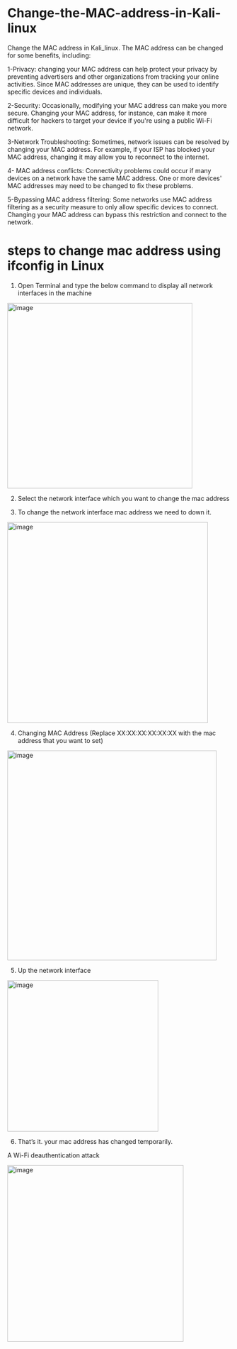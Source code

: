 # Change-the-MAC-address-in-Kali-linux
Change the MAC address in Kali_linux.
The MAC address can be changed for some benefits, including:

1-Privacy: changing your MAC address can help protect your privacy by preventing advertisers and other organizations from tracking your online activities. Since MAC addresses are unique, they can be used to identify specific devices and individuals.



2-Security: Occasionally, modifying your MAC address can make you more secure. Changing your MAC address, for instance, can make it more difficult for hackers to target your device if you're using a public Wi-Fi network.


3-Network Troubleshooting: Sometimes, network issues can be resolved by changing your MAC address. For example, if your ISP has blocked your MAC address, changing it may allow you to reconnect to the internet.


4- MAC address conflicts: Connectivity problems could occur if many devices on a network have the same MAC address. One or more devices' MAC addresses may need to be changed to fix these problems.


5-Bypassing MAC address filtering: Some networks use MAC address filtering as a security measure to only allow specific devices to connect. Changing your MAC address can bypass this restriction and connect to the network.


#  steps to change mac address using ifconfig in Linux
1. Open Terminal and type the below command to display all network interfaces in the machine

<img width="418" alt="image" src="https://github.com/naz50/Change-the-MAC-address-in-Kali-linux/assets/74384259/86dd2ac6-8816-4813-a443-156126cb3a77">



2. Select the network interface which you want to change the mac address



3. To change the network interface mac address we need to down it.

<img width="453" alt="image" src="https://github.com/naz50/Change-the-MAC-address-in-Kali-linux/assets/74384259/604bf890-0b99-4804-8cb2-6a59fc6f6e78">



4. Changing MAC Address (Replace XX:XX:XX:XX:XX:XX with the mac address that you want to set)


<img width="473" alt="image" src="https://github.com/naz50/Change-the-MAC-address-in-Kali-linux/assets/74384259/d84a7f0e-5c3f-4f37-a960-de16b76c5643">


5. Up the network interface


<img width="341" alt="image" src="https://github.com/naz50/Change-the-MAC-address-in-Kali-linux/assets/74384259/142fa0a5-cc81-412b-a967-a60b93be1455">

6. That’s it. your mac address has changed temporarily.


A Wi-Fi deauthentication attack

<img width="398" alt="image" src="https://github.com/naz50/Change-the-MAC-address-in-Kali-linux/assets/74384259/c4533c9d-244b-4091-9c66-c826d40bae51">

